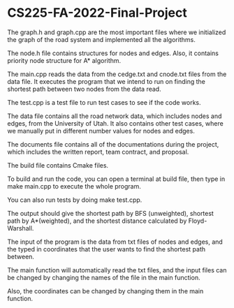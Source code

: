 # CS225-FA-2022-Final-Project
The graph.h and graph.cpp are the most important files where we initialized the graph of the road system and implemented all the algorithms. 

The node.h file contains structures for nodes and edges. Also, it contains priority node structure for A* algorithm.

The main.cpp reads the data from the cedge.txt and cnode.txt files from the data file. It executes the program that we intend to run on finding the shortest path between two nodes from the data read.

The test.cpp is a test file to run test cases to see if the code works.

The data file contains all the road network data, which includes nodes and edges, from the University of Utah. It also contains other test cases, where we manually put in different number values for nodes and edges.

The documents file contains all of the documentations during the project, which includes the written report, team contract, and proposal.

The build file contains Cmake files.


To build and run the code, you can open a terminal at build file, then type in make main.cpp to execute the whole program. 

You can also run tests by doing make test.cpp. 

The output should give the shortest path by BFS (unweighted), shortest path by A*(weighted), and the shortest distance calculated by Floyd-Warshall. 

The input of the program is the data from txt files of nodes and edges, and the typed in coordinates that the user wants to find the shortest path between.

The main function will automatically read the txt files, and the input files can be changed by changing the names of the file in the main function. 

Also, the coordinates can be changed by changing them in the main function.
